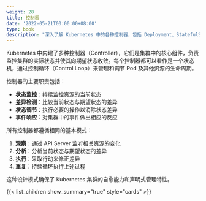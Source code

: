 ```yaml
---
weight: 28
title: 控制器
date: '2022-05-21T00:00:00+08:00'
type: book
description: "深入了解 Kubernetes 中的各种控制器，包括 Deployment、StatefulSet、DaemonSet 等，掌握它们的工作原理和使用场景。"
---
```


Kubernetes 中内建了多种控制器（Controller），它们是集群中的核心组件，负责监控集群的实际状态并使其向期望状态收敛。每个控制器都可以看作是一个状态机，通过控制循环（Control Loop）来管理和调节 Pod 及其他资源的生命周期。

控制器的主要职责包括：

- **状态监控**：持续监控资源的当前状态
- **差异检测**：比较当前状态与期望状态的差异
- **状态调节**：执行必要的操作以消除状态差异
- **事件响应**：对集群中的事件做出相应的反应

所有控制器都遵循相同的基本模式：

1. **观察**：通过 API Server 监听相关资源的变化
2. **分析**：分析当前状态与期望状态的差异
3. **执行**：采取行动来修正差异
4. **重复**：持续循环执行上述过程

这种设计模式确保了 Kubernetes 集群的自愈能力和声明式管理特性。

{{< list_children show_summary="true" style="cards" >}}
